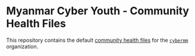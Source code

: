 # Myanmar Cyber Youth - Community Health Files

This repository contains the default [community health files](https://help.github.com/en/github/building-a-strong-community/creating-a-default-community-health-file) for the [`cybermm`](https://github.com/cybermm) organization.
